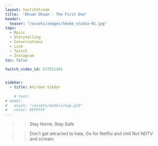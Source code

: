 ```yaml
---
layout: twitchStream
title:  "Dhuan Dhuan - The First One"
header:
  teaser: "/assets/images/Smoke_studio-01.jpg"
tags:
  - Music
  - Storytelling
  - Conversations
  - Live
  - Twitch
  - Instagram
toc: false
   
twitch_video_id: 577511161


sidebar:
  - title: Anirban Sikdar
    
    # text: 
# model:
#   asset: "/assets/models/esp.glb"
#   color: #FFFFFF
---
```


>> Stay Home, Stay Safe

>> Don't get attracted to hate, Go for Netflix and chill
>> Not NDTV and scream
